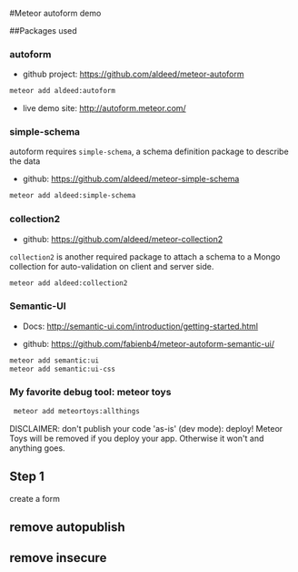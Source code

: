 #Meteor autoform demo

##Packages used

### autoform
- github project: https://github.com/aldeed/meteor-autoform

```bash
meteor add aldeed:autoform
```

- live demo site: http://autoform.meteor.com/

### simple-schema

autoform requires `simple-schema`, a schema definition package to describe the data

- github: https://github.com/aldeed/meteor-simple-schema
```bash
meteor add aldeed:simple-schema
```

### collection2

- github: https://github.com/aldeed/meteor-collection2

`collection2` is another required package to attach a schema to a Mongo collection for auto-validation on client and server side.

```bash
meteor add aldeed:collection2
```

### Semantic-UI

- Docs: http://semantic-ui.com/introduction/getting-started.html

- github: https://github.com/fabienb4/meteor-autoform-semantic-ui/

```bash
meteor add semantic:ui
meteor add semantic:ui-css
```

### My favorite debug tool: meteor toys

```bash
 meteor add meteortoys:allthings
```

DISCLAIMER: don't publish your code 'as-is' (dev mode): deploy! 
Meteor Toys will be removed if you deploy your app. Otherwise it won't and anything goes.

## Step 1

create a form



## remove autopublish
## remove insecure